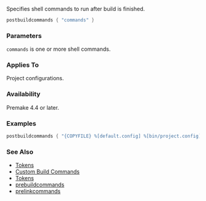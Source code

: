 Specifies shell commands to run after build is finished.

```lua
postbuildcommands { "commands" }
```

### Parameters ###

`commands` is one or more shell commands.

### Applies To ###

Project configurations.

### Availability ###

Premake 4.4 or later.

### Examples ###

```lua
postbuildcommands { "{COPYFILE} %[default.config] %[bin/project.config]" }
```

### See Also ###
 * [Tokens](Tokens.md)
 * [Custom Build Commands](Custom-Build-Commands.md)
 * [Tokens](Tokens.md)
 * [prebuildcommands](prebuildcommands.md)
 * [prelinkcommands](prelinkcommands.md)
